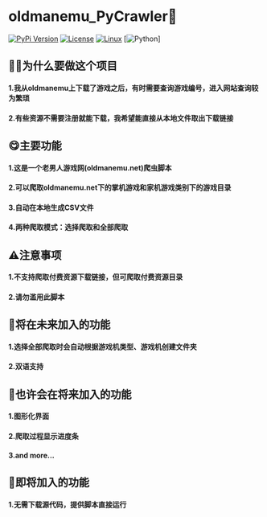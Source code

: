 # oldmanemu_PyCrawler🤖
 [![PyPi Version](https://img.shields.io/pypi/v/mmdnn.svq)](https://pypi.org/project/mmdnn/)
 [![License](https://img.shields.io/badge/license-MIT-blue.svg)](LICENSE)
 [![Linux](https://travis-ci.org/Microsoft/MMdnn.svg?branch=master)](https://travis-ci.org/Microsoft/MMdnn)
 [![Python](https://img.shields.io/badge/Python-3776AB?style=for-the-badge&logo=python&logoColor=white)]



## 👨‍💻为什么要做这个项目

#### 1.我从oldmanemu上下载了游戏之后，有时需要查询游戏编号，进入网站查询较为繁琐
#### 2.有些资源不需要注册就能下载，我希望能直接从本地文件取出下载链接

## 😋主要功能
#### 1.这是一个老男人游戏网(oldmanemu.net)爬虫脚本
#### 2.可以爬取oldmanemu.net下的掌机游戏和家机游戏类别下的游戏目录
#### 3.自动在本地生成CSV文件
#### 4.两种爬取模式：选择爬取和全部爬取

## ⚠️注意事项
#### 1.不支持爬取付费资源下载链接，但可爬取付费资源目录
#### 2.请勿滥用此脚本

## 💪将在未来加入的功能
#### 1.选择全部爬取时会自动根据游戏机类型、游戏机创建文件夹
#### 2.双语支持

## 🤤也许会在将来加入的功能
#### 1.图形化界面
#### 2.爬取过程显示进度条
#### 3.and more...

## 👀即将加入的功能
#### 1.无需下载源代码，提供脚本直接运行

